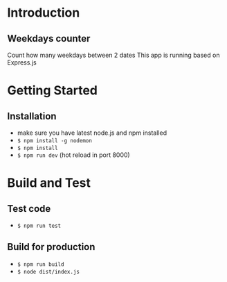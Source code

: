 # Introduction 
## Weekdays counter

Count how many weekdays between 2 dates
This app is running based on Express.js

# Getting Started
## Installation

- make sure you have latest node.js and npm installed
- `$ npm install -g nodemon`
- `$ npm install`
- `$ npm run dev` (hot reload in port 8000)

# Build and Test
## Test code

- `$ npm run test`

## Build for production

- `$ npm run build`
- `$ node dist/index.js`